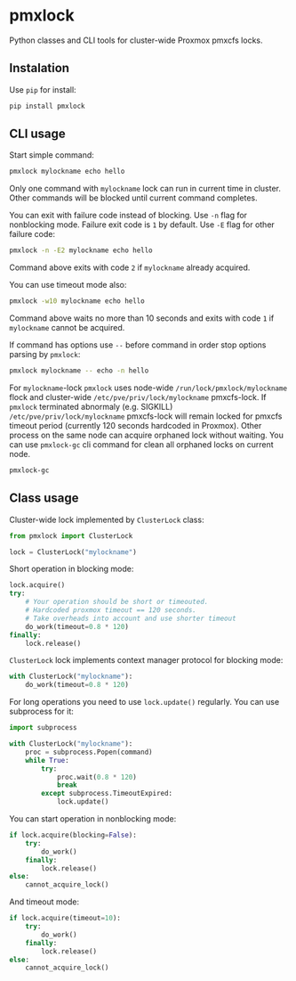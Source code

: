 # pmxlock
Python classes and CLI tools for cluster-wide Proxmox pmxcfs locks.

## Instalation
Use `pip` for install:

```bash
pip install pmxlock
```

## CLI usage
Start simple command:

```bash
pmxlock mylockname echo hello
```

Only one command with `mylockname` lock can run in current time in cluster.
Other commands will be blocked until current command completes.

You can exit with failure code instead of blocking.
Use `-n` flag for nonblocking mode.
Failure exit code is `1` by default. Use `-E` flag for other failure code:

```bash
pmxlock -n -E2 mylockname echo hello
```

Command above exits with code `2` if `mylockname` already acquired.

You can use timeout mode also:

```bash
pmxlock -w10 mylockname echo hello
```

Command above waits no more than 10 seconds and exits with code `1` if
`mylockname` cannot be acquired.

If command has options use `--` before command in order stop options parsing by
`pmxlock`:

```bash
pmxlock mylockname -- echo -n hello
```

For `mylockname`-lock `pmxlock` uses node-wide `/run/lock/pmxlock/mylockname`
flock and cluster-wide `/etc/pve/priv/lock/mylockname` pmxcfs-lock. If `pmxlock`
terminated abnormaly (e.g. SIGKILL) `/etc/pve/priv/lock/mylockname` pmxcfs-lock
will remain locked for pmxcfs timeout period (currently 120 seconds hardcoded
in Proxmox). Other process on the same node can acquire orphaned lock
without waiting. You can use `pmxlock-gc` cli command for clean all orphaned
locks on current node.

```bash
pmxlock-gc
```

## Class usage
Cluster-wide lock implemented by `ClusterLock` class:

```python
from pmxlock import ClusterLock

lock = ClusterLock("mylockname")
```

Short operation in blocking mode:

```python
lock.acquire()
try:
    # Your operation should be short or timeouted.
    # Hardcoded proxmox timeout == 120 seconds.
    # Take overheads into account and use shorter timeout 
    do_work(timeout=0.8 * 120) 
finally:
    lock.release()
```

`ClusterLock` lock implements context manager protocol for blocking mode:

```python
with ClusterLock("mylockname"):
    do_work(timeout=0.8 * 120)
```

For long operations you need to use `lock.update()` regularly.
You can use subprocess for it:

```python
import subprocess

with ClusterLock("mylockname"):
    proc = subprocess.Popen(command)
    while True:
        try:
            proc.wait(0.8 * 120)
            break
        except subprocess.TimeoutExpired:
            lock.update()
```

You can start operation in nonblocking mode:

```python
if lock.acquire(blocking=False):
    try:
        do_work()
    finally:
        lock.release()
else:
    cannot_acquire_lock()
```

And timeout mode:

```python
if lock.acquire(timeout=10):
    try:
        do_work()
    finally:
        lock.release()
else:
    cannot_acquire_lock()
```

